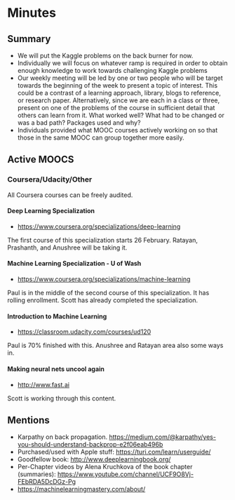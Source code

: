 # Minutes

## Summary

- We will put the Kaggle problems on the back burner for now.
- Individually we will focus on whatever ramp is required in order to obtain
  enough knowledge to work towards challenging Kaggle problems
- Our weekly meeting will be led by one or two people who will be target
  towards the beginning of the week to present a topic of interest.  This could
  be a contrast of a learning approach, library, blogs to reference, or research
  paper.  Alternatively, since we are each in a class or three, present on one of
  the problems of the course in sufficient detail that others can learn from it.
  What worked well?  What had to be changed or was a bad path?  Packages used and
  why?
- Individuals provided what MOOC courses actively working on so that those in
  the same MOOC can group together more easily.

## Active MOOCS

### Coursera/Udacity/Other

All Coursera courses can be freely audited.

#### Deep Learning Specialization

- https://www.coursera.org/specializations/deep-learning

The first course of this specialization starts 26 February.  Ratayan,
Prashanth, and Anushree will be taking it.

#### Machine Learning Specialization - U of Wash

- https://www.coursera.org/specializations/machine-learning

Paul is in the middle of the second course of this specialization.  It has
rolling enrollment.  Scott has already completed the specialization.

#### Introduction to Machine Learning

- https://classroom.udacity.com/courses/ud120

Paul is 70% finished with this.  Anushree and Ratayan area also some ways in.

#### Making neural nets uncool again

- http://www.fast.ai

Scott is working through this content.

## Mentions

- Karpathy on back propagation.   https://medium.com/@karpathy/yes-you-should-understand-backprop-e2f06eab496b
- Purchased/used with Apple stuff: https://turi.com/learn/userguide/
- Goodfellow book: http://www.deeplearningbook.org/
- Per-Chapter videos by Alena Kruchkova of the book chapter (summaries):
  https://www.youtube.com/channel/UCF9O8Vj-FEbRDA5DcDGz-Pg
- https://machinelearningmastery.com/about/
